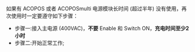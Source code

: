 如果有 ACOPOS 或者 ACOPOSmulti 电源模块长时间 (超过半年) 没有使用，再次使用时一定要遵守如下步骤：
- 步骤一:接入主电源 (400VAC)，**不要** Enable 和 Switch ON，**充电时间至少2小时**
- 步骤二:开始正常工作;
